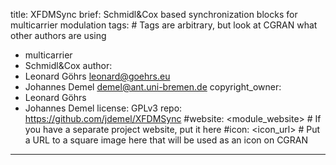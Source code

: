 title: XFDMSync
brief: Schmidl&Cox based synchronization blocks for multicarrier modulation
tags: # Tags are arbitrary, but look at CGRAN what other authors are using
  - multicarrier
  - Schmidl&Cox
author:
  - Leonard Göhrs <leonard@goehrs.eu>
  - Johannes Demel <demel@ant.uni-bremen.de>
copyright_owner:
  - Leonard Göhrs
  - Johannes Demel
license: GPLv3
repo: https://github.com/jdemel/XFDMSync
#website: <module_website> # If you have a separate project website, put it here
#icon: <icon_url> # Put a URL to a square image here that will be used as an icon on CGRAN
---
